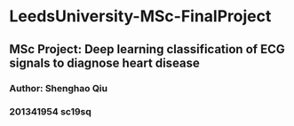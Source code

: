 # LeedsUniversity-MSc-FinalProject
## MSc Project: Deep learning classification of ECG signals to diagnose heart disease
### Author: Shenghao Qiu
### 201341954 sc19sq
